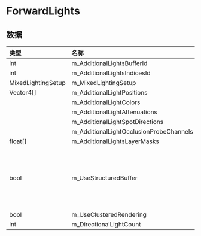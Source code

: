 # ForwardLights
## 数据
| 类型               | 名称                                    | 备注                         |
| :----------------- | :-------------------------------------- | :--------------------------- |
| int                | m_AdditionalLightsBufferId              |                              |
| int                | m_AdditionalLightsIndicesId             |                              |
| MixedLightingSetup | m_MixedLightingSetup                    |                              |
| Vector4[]          | m_AdditionalLightPositions              |                              |
|                    | m_AdditionalLightColors                 |                              |
|                    | m_AdditionalLightAttenuations           |                              |
|                    | m_AdditionalLightSpotDirections         |                              |
|                    | m_AdditionalLightOcclusionProbeChannels |                              |
| float[]            | m_AdditionalLightsLayerMasks            |                              |
| bool               | m_UseStructuredBuffer                   | 这个buffer是计算着色器使用的 |
| bool               | m_UseClusteredRendering                 |
| int                | m_DirectionalLightCount                 |
 